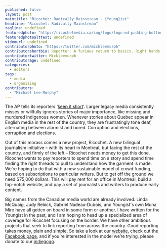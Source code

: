 ```yaml
---
published: false
layout: post
maintitle: "Ricochet: Radically Mainstream - {Young}ist"
headline: "Ricochet: Radically Mainstream"
tagline: undefined
featuredphoto: "http://ricochetmedia.ca/img/logo/logo-md-padding-bottom.png"
featuredphotoalttext: undefined
videourl: undefined
contributorphoto: "https://twitter.com/mickleemurph"
contributorshortbio: Reporter. A furious return to basics. Right hands as referees.
contributortwitter: Mickleemurph
contributorage: undefined
categories: 
  - editors
tags: 
  - media
  - organizing
contributors: 
  - "Michael Lee-Murphy"
---
```


The AP tells its reporters ‘[keep it short](http://www.theguardian.com/media/greenslade/2014/may/13/associated-press-us-press-publishing)’. Larger legacy media consistently misses or willfully ignores stories of major importance, like missing and murdered indigenous women. Whenever stories about Quebec appear in English media in the rest of the country, they are frustratingly tone deaf, alternating between alarmist and bored. Corruption and elections, corruption and elections.  

Out of this morass comes a new project, Ricochet. A new bilingual journalism initiative – with its heart in Montreal, but facing the rest of the country, and firmly of the left – Ricochet needs money to get this done. Ricochet wants to pay reporters to spend time on a story and spend time finding the right threads to pull to understand how the garment is made. We’re hoping to do that with a new sustainable model of crowd funding, based on subscriptions to particular writers. But to get off the ground we need $75,000 dollars. This will pay rent for an office in Montreal, build a top-notch website, and pay a set of journalists and writers to produce early content. 

Big names from the Canadian media world are already involved. Linda McQuaig, Judy Rebick, Gabriel Nadeau-Dubois, and Youngist's own Muna Mire have all gotten on board in some form or another. I have written for the Youngist in the past, and I am hoping to head up a specialized area of coverage for Ricochet focusing on the border. We have other ambitious projects that seek to link reporting from across the country. Good reporting takes money, plain and simple. So take a look at our [website](http://ricochetmedia.ca/en), check out the [Facebook page](https://www.facebook.com/ricochetmedia?fref=nf), and if you’re interested in the model we’re trying, please donate to our [indiegogo](https://www.indiegogo.com/projects/ricochet-le-journal-nouveau-genre-a-new-take-on-independent-media).